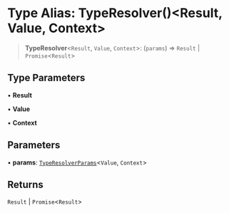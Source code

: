 # Type Alias: TypeResolver()\<Result, Value, Context\>

> **TypeResolver**\<`Result`, `Value`, `Context`\>: (`params`) => `Result` \| `Promise`\<`Result`\>

## Type Parameters

• **Result**

• **Value**

• **Context**

## Parameters

• **params**: [`TypeResolverParams`](TypeResolverParams.md)\<`Value`, `Context`\>

## Returns

`Result` \| `Promise`\<`Result`\>
